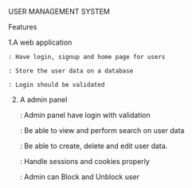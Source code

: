 USER MANAGEMENT SYSTEM

Features

1.A web application

    : Have login, signup and home page for users
    
    : Store the user data on a database
    
    : Login should be validated
    
    
2. A admin panel

    : Admin panel  have login with validation 
    
    : Be able to view and perform search on user data
    
    : Be able to create, delete and edit user data.
    
    : Handle sessions and cookies properly
    
    : Admin can Block and Unblock user 

